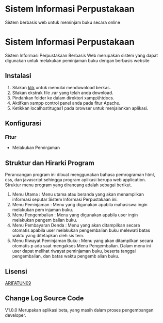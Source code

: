 # Sistem Informasi Perpustakaan
Sistem berbasis web untuk meminjam buku secara online
# Sistem Informasi Perpustakaan
Sistem Informasi Perpustakaan Berbasis Web merupakan sistem yang dapat digunakan untuk melakukan peminjaman buku dengan berbasis website
## Instalasi
1. Silakan [klik](#) untuk memulai mendownload berkas.
2. Silakan ekstrak file .rar yang telah anda download.
3. Pindahkan folder ke dalam direktori xampp\htdocs.
4. Aktifkan xampp control panel anda pada fitur Apache.
5. Ketikkan localhost\tugas1 pada browser untuk menjalankan aplikasi.
## Konfigurasi
### Fitur
- Melakukan Peminjaman
## Struktur dan Hirarki Program
Perancangan program ini dibuat menggunakan bahasa pemrograman html, css, dan javascript sehingga program aplikasi berupa web application. Struktur menu program yang dirancang adalah sebagai berikut.
1. Menu Utama : Menu utama atau beranda yang akan menampilkan informasi seputar Sistem Informasi Perpustakaan ini.
2. Menu Peminjaman : Menu yang digunakan apabila mahasiswa ingin melakukan pem injaman buku.
3. Menu Pengembalian : Menu yang digunakan apabila user ingin melakukan pengem balian buku.
4. Menu Pembayaran Denda : Menu yang akan ditampilkan secara otomatis apabila user melakukan pengembalian buku melewati batas waktu yang ditetapkan oleh sis tem.
5. Menu Riwayat Peminjaman Buku : Menu yang akan ditampilkan secara otomatis p ada saat mengakses Menu Pengembalian. Dalam menu ini user dapat melihat
riwayat peminjaman buku, beserta tanggal pengembalian, dan batas waktu pengemb alian buku.
## Lisensi
[ARIFATUN09](#)
## Change Log Source Code
V1.0.0
Merupakan aplikasi beta, yang masih dalam proses pengembangan developer.
